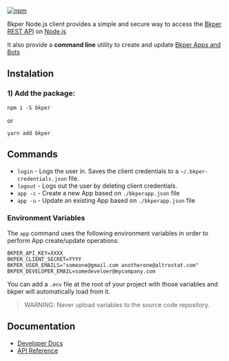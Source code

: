 [Bkper REST API]: https://bkper.com/docs/#rest-apis

[![npm](https://img.shields.io/npm/v/bkper?color=%235889e4)](https://www.npmjs.com/package/bkper)

Bkper Node.js client provides a simple and secure way to access the [Bkper REST API] on [Node.js](https://nodejs.dev/)

It also provide a **command line** utility to create and update [Bkper Apps and Bots](https://bkper.com/docs/)

## Instalation

### 1) Add the package:

```
npm i -S bkper
```
or
```
yarn add bkper
```

## Commands

- ```login```   - Logs the user in. Saves the client credentials to a ```~/.bkper-credentials.json``` file.
- ```logout```  - Logs out the user by deleting client credentials.
- ```app -c```  - Create a new App based on ```./bkperapp.json``` file
- ```app -u```  - Update an existing App based on ```./bkperapp.json``` file 

### Environment Variables

The ```app``` command uses the following environment variables in order to perform App create/update operations:

```
BKPER_API_KEY=XXXX
BKPER_CLIENT_SECRET=YYYY
BKPER_USER_EMAILS="someone@gmail.com anotherone@altrostat.com"
BKPER_DEVELOPER_EMAIL=somedeveloer@mycompany.com
```

You can add a ```.env``` file at the root of your project with those variables and bkper will automatically load from it. 

> WARNING: Never upload variables to the source code repository.

## Documentation

- [Developer Docs](https://bkper.com/docs)
- [API Reference](https://bkper.com/docs/bkper-node/)




